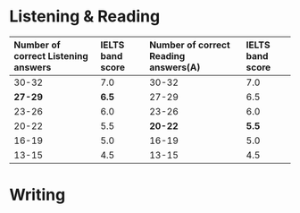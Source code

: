 # Listening & Reading

|Number of correct Listening answers|IELTS band score|Number of correct Reading answers(A)|IELTS band score|
|:----|:----|:----|:----|
|30-32|7.0|30-32|7.0|
|**27-29**|**6.5**|27-29|6.5|
|23-26|6.0|23-26|6.0|
|20-22|5.5|**20-22**|**5.5**|
|16-19|5.0|16-19|5.0|
|13-15|4.5|13-15|4.5|

# Writing
